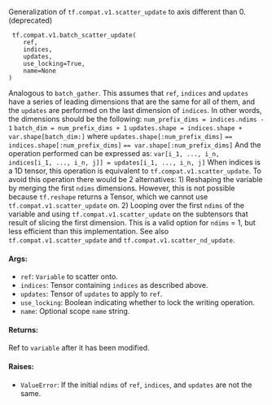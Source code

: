 Generalization of `tf.compat.v1.scatter_update` to axis different than 0. (deprecated)

```
 tf.compat.v1.batch_scatter_update(
    ref,
    indices,
    updates,
    use_locking=True,
    name=None
)
```
Analogous to `batch_gather`. This assumes that `ref`, `indices` and `updates` have a series of leading dimensions that are the same for all of them, and the `updates` are performed on the last dimension of `indices`. In other words, the dimensions should be the following:
`num_prefix_dims = indices.ndims - 1` `batch_dim = num_prefix_dims + 1` `updates.shape = indices.shape + var.shape[batch_dim:]`
where
`updates.shape[:num_prefix_dims]` `== indices.shape[:num_prefix_dims]` `== var.shape[:num_prefix_dims]`
And the operation performed can be expressed as:
`var[i_1, ..., i_n, indices[i_1, ..., i_n, j]] = updates[i_1, ..., i_n, j]`
When indices is a 1D tensor, this operation is equivalent to `tf.compat.v1.scatter_update`.
To avoid this operation there would be 2 alternatives: 1) Reshaping the variable by merging the first `ndims` dimensions. However, this is not possible because `tf.reshape` returns a Tensor, which we cannot use `tf.compat.v1.scatter_update` on. 2) Looping over the first `ndims` of the variable and using `tf.compat.v1.scatter_update` on the subtensors that result of slicing the first dimension. This is a valid option for `ndims` = 1, but less efficient than this implementation.
See also `tf.compat.v1.scatter_update` and `tf.compat.v1.scatter_nd_update`.
#### Args:
- `ref`: `Variable` to scatter onto.
- `indices`: Tensor containing `indices` as described above.
- `updates`: Tensor of `updates` to apply to `ref`.
- `use_locking`: Boolean indicating whether to lock the writing operation.
- `name`: Optional scope `name` string.
#### Returns:
Ref to `variable` after it has been modified.
#### Raises:
- `ValueError`: If the initial `ndims` of `ref`, `indices`, and `updates` are not the same.
